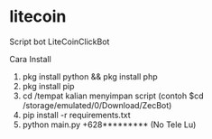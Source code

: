 # litecoin
Script bot LiteCoinClickBot

Cara Install

1. pkg install python && pkg install php
2. pkg install pip
3. cd /tempat kalian menyimpan script (contoh $cd /storage/emulated/0/Download/ZecBot)
4. pip install -r requirements.txt
5. python main.py +628********* (No Tele Lu)

